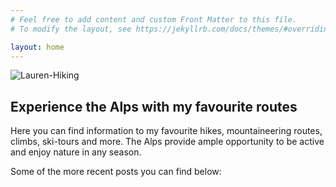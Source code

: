 ```yaml
---
# Feel free to add content and custom Front Matter to this file.
# To modify the layout, see https://jekyllrb.com/docs/themes/#overriding-theme-defaults

layout: home
---
```


![Lauren-Hiking](/assets/img/lauren-hiking-1.png)

## Experience the Alps with my favourite routes
Here you can find information to my favourite hikes, mountaineering routes, climbs, ski-tours and more. The Alps provide ample opportunity to be active and enjoy nature in any season.

Some of the more recent posts you can find below:
